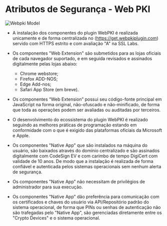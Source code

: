 ﻿# Atributos de Segurança - Web PKI


![Webpki Model ](../../../../images/web-pki/WebPkiModel.png)


* A instalação dos componentes do plugin WebPKI é realizada unicamente e de forma centralizada no (https://get.webpkiplugin.com) servido com HTTPS estrito e com avaliação "A" na SSL Labs.
* Os componentes "Web Extension" são submetidos para as lojas oficiais de cada navegador suportado, e em seguida revisados e assinados digitalmente pelas lojas abaixo:
	*	Chrome webstore;
	*	Firefox ADD-NOS;
	*	Edge Add-nos;
	*	Safari App Store (em breve).

* Os componentes “Web Extension” possui seu código-fonte principal em JavaScript na forma original, não-ofuscado e não-minificado, de forma que toda as operações podem ser avaliadas ou auditadas por terceiros.
* O desenvolvimento do ecossistema do plugin WebPKI é realizado seguindo as melhores práticas de programação estando em conformidade com o que é exigido das plataformas oficiais da Microsoft e Apple.
* Os componentes "Native App" que são instalados na máquina do usuário, são baixados através do domínio centralizado e são assinados digitalmente com CodeSign EV e com carimbo de tempo DigiCert com validade de 10 anos. De modo que a instalação é realizada de forma confiável e autenticada pelos sistemas operacionais sem nenhum alerta de segurança.
* Os componentes "Native App" não necessitam de privilégios de administrador para sua execução.
* Os componentes "Native App" dão preferência para comunicação com os certificados e chaves do usuário via API/Repositório padrão do sistema operacional, de forma que PINs ou senhas de autenticação não são trafegadas pelo "Native App", são gerenciadas diretamente entre os "Crypto Devices" e o sistema operacional.


